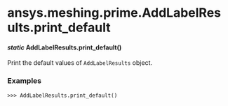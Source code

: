 <a id="ansys-meshing-prime-addlabelresults-print-default"></a>

# ansys.meshing.prime.AddLabelResults.print_default

<a id="ansys.meshing.prime.AddLabelResults.print_default"></a>

#### *static* AddLabelResults.print_default()

Print the default values of `AddLabelResults` object.

### Examples

```pycon
>>> AddLabelResults.print_default()
```

<!-- !! processed by numpydoc !! -->
